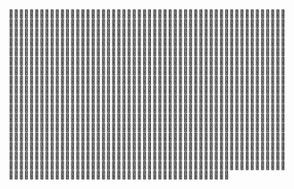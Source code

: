 🤺🤺🤺🤺🤺🤺🤺🤺🤺🤺🤺🤺🤺🤺🤺🤺🤺🤺🤺🤺🤺🤺🤺🤺🤺🤺🤺🤺🤺🤺🤺🤺🤺🤺🤺🤺🤺🤺🤺🤺🤺🤺🤺🤺🤺🤺🤺🤺🤺🤺🤺🤺🤺🤺🤺🤺🤺🤺🤺🤺🤺🤺🤺🤺🤺🤺🤺🤺🤺🤺🤺🤺🤺🤺🤺🤺🤺🤺🤺🤺🤺🤺🤺🤺🤺🤺🤺🤺🤺🤺🤺🤺🤺🤺🤺🤺🤺🤺🤺🤺🤺🤺🤺🤺🤺🤺🤺🤺🤺🤺🤺🤺🤺🤺🤺🤺🤺🤺🤺🤺🤺🤺🤺🤺🤺🤺🤺🤺🤺🤺🤺🤺🤺🤺🤺🤺🤺🤺🤺🤺🤺🤺🤺🤺🤺🤺🤺🤺🤺🤺🤺🤺🤺🤺🤺🤺🤺🤺🤺🤺🤺🤺🤺🤺🤺🤺🤺🤺🤺🤺🤺🤺🤺🤺🤺🤺🤺🤺🤺🤺🤺🤺🤺🤺🤺🤺🤺🤺🤺🤺🤺🤺🤺🤺🤺🤺🤺🤺🤺🤺🤺🤺🤺🤺🤺🤺🤺🤺🤺🤺🤺🤺🤺🤺🤺🤺🤺🤺🤺🤺🤺🤺🤺🤺🤺🤺🤺🤺🤺🤺🤺🤺🤺🤺🤺🤺🤺🤺🤺🤺🤺🤺🤺🤺🤺🤺🤺🤺🤺🤺🤺🤺🤺🤺🤺🤺🤺🤺🤺🤺🤺🤺🤺🤺🤺🤺🤺🤺🤺🤺🤺🤺🤺🤺🤺🤺🤺🤺🤺🤺🤺🤺🤺🤺🤺🤺🤺🤺🤺🤺🤺🤺🤺🤺🤺🤺🤺🤺🤺🤺🤺🤺🤺🤺🤺🤺🤺🤺🤺🤺🤺🤺🤺🤺🤺🤺🤺🤺🤺🤺🤺🤺🤺🤺🤺🤺🤺🤺🤺🤺🤺🤺🤺🤺🤺🤺🤺🤺🤺🤺🤺🤺🤺🤺🤺🤺🤺🤺🤺🤺🤺🤺🤺🤺🤺🤺🤺🤺🤺🤺🤺🤺🤺🤺🤺🤺🤺🤺🤺🤺🤺🤺🤺🤺🤺🤺🤺🤺🤺🤺🤺🤺🤺🤺🤺🤺🤺🤺🤺🤺🤺🤺🤺🤺🤺🤺🤺🤺🤺🤺🤺🤺🤺🤺🤺🤺🤺🤺🤺🤺🤺🤺🤺🤺🤺🤺🤺🤺🤺🤺🤺🤺🤺🤺🤺🤺🤺🤺🤺🤺🤺🤺🤺🤺🤺🤺🤺🤺🤺🤺🤺🤺🤺🤺🤺🤺🤺🤺🤺🤺🤺🤺🤺🤺🤺🤺🤺🤺🤺🤺🤺🤺🤺🤺🤺🤺🤺🤺🤺🤺🤺🤺🤺🤺🤺🤺🤺🤺🤺🤺🤺🤺🤺🤺🤺🤺🤺🤺🤺🤺🤺🤺🤺🤺🤺🤺🤺🤺🤺🤺🤺🤺🤺🤺🤺🤺🤺🤺🤺🤺🤺🤺🤺🤺🤺🤺🤺🤺🤺🤺🤺🤺🤺🤺🤺🤺🤺🤺🤺🤺🤺🤺🤺🤺🤺🤺🤺🤺🤺🤺🤺🤺🤺🤺🤺🤺🤺🤺🤺🤺🤺🤺🤺🤺🤺🤺🤺🤺🤺🤺🤺🤺🤺🤺🤺🤺🤺🤺🤺🤺🤺🤺🤺🤺🤺🤺🤺🤺🤺🤺🤺🤺🤺🤺🤺🤺🤺🤺🤺🤺🤺🤺🤺🤺🤺🤺🤺🤺🤺🤺🤺🤺🤺🤺🤺🤺🤺🤺🤺🤺🤺🤺🤺🤺🤺🤺🤺🤺🤺🤺🤺🤺🤺🤺🤺🤺🤺🤺🤺🤺🤺🤺🤺🤺🤺🤺🤺🤺🤺🤺🤺🤺🤺🤺🤺🤺🤺🤺🤺🤺🤺🤺🤺🤺🤺🤺🤺🤺🤺🤺🤺🤺🤺🤺🤺🤺🤺🤺🤺🤺🤺🤺🤺🤺🤺🤺🤺🤺🤺🤺🤺🤺🤺🤺🤺🤺🤺🤺🤺🤺🤺🤺🤺🤺🤺🤺🤺🤺🤺🤺🤺🤺🤺🤺🤺🤺🤺🤺🤺🤺🤺🤺🤺🤺🤺🤺🤺🤺🤺🤺🤺🤺🤺🤺🤺🤺🤺🤺🤺🤺🤺🤺🤺🤺🤺🤺🤺🤺🤺🤺🤺🤺🤺🤺🤺🤺🤺🤺🤺🤺🤺🤺🤺🤺🤺🤺🤺🤺🤺🤺🤺🤺🤺🤺🤺🤺🤺🤺🤺🤺🤺🤺🤺🤺🤺🤺🤺🤺🤺🤺🤺🤺🤺🤺🤺🤺🤺🤺🤺🤺🤺🤺🤺🤺🤺🤺🤺🤺🤺🤺🤺🤺🤺🤺🤺🤺🤺🤺🤺🤺🤺🤺🤺🤺🤺🤺🤺🤺🤺🤺🤺🤺🤺🤺🤺🤺🤺🤺🤺🤺🤺🤺🤺🤺🤺🤺🤺🤺🤺🤺🤺🤺🤺🤺🤺🤺🤺🤺🤺🤺🤺🤺🤺🤺🤺🤺🤺🤺🤺🤺🤺🤺🤺🤺🤺🤺🤺🤺🤺🤺🤺🤺🤺🤺🤺🤺🤺🤺🤺🤺🤺🤺🤺🤺🤺🤺🤺🤺🤺🤺🤺🤺🤺🤺🤺🤺🤺🤺🤺🤺🤺🤺🤺🤺🤺🤺🤺🤺🤺🤺🤺🤺🤺🤺🤺🤺🤺🤺🤺🤺🤺🤺🤺🤺🤺🤺🤺🤺🤺🤺🤺🤺🤺🤺🤺🤺🤺🤺🤺🤺🤺🤺🤺🤺🤺🤺🤺🤺🤺🤺🤺🤺🤺🤺🤺🤺🤺🤺🤺🤺🤺

